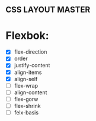 ## CSS LAYOUT MASTER

# Flexbok:
- [x] flex-direction
- [x] order
- [x] justify-content
- [x] align-items
- [x] align-self
- [ ] flex-wrap
- [ ] align-content
- [ ] flex-gorw
- [ ] flex-shrink
- [ ] felx-basis